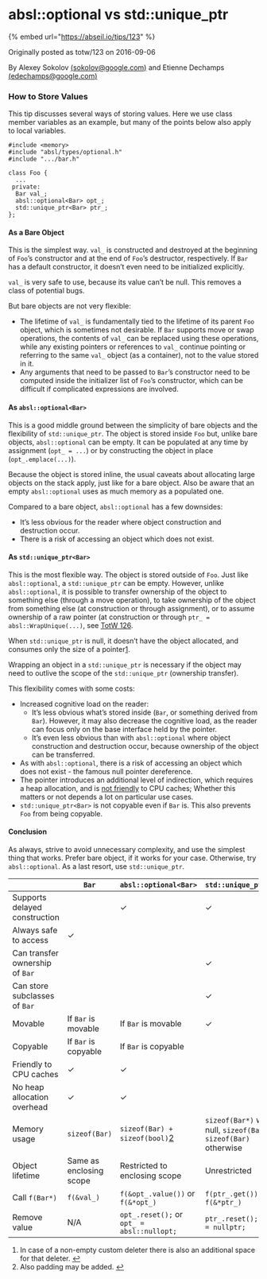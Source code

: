 # absl::optional vs std::unique\_ptr

{% embed url="https://abseil.io/tips/123" %}



Originally posted as totw/123 on 2016-09-06

By Alexey Sokolov [(sokolov@google.com)](mailto:sokolov@google.com) and Etienne Dechamps [(edechamps@google.com)](mailto:edechamps@google.com)

### How to Store Values <a href="#how-to-store-values" id="how-to-store-values"></a>

This tip discusses several ways of storing values. Here we use class member variables as an example, but many of the points below also apply to local variables.

```
#include <memory>
#include "absl/types/optional.h"
#include ".../bar.h"

class Foo {
  ...
 private:
  Bar val_;
  absl::optional<Bar> opt_;
  std::unique_ptr<Bar> ptr_;
};
```

#### As a Bare Object <a href="#as-a-bare-object" id="as-a-bare-object"></a>

This is the simplest way. `val_` is constructed and destroyed at the beginning of `Foo`’s constructor and at the end of `Foo`’s destructor, respectively. If `Bar` has a default constructor, it doesn’t even need to be initialized explicitly.

`val_` is very safe to use, because its value can’t be null. This removes a class of potential bugs.

But bare objects are not very flexible:

* The lifetime of `val_` is fundamentally tied to the lifetime of its parent `Foo` object, which is sometimes not desirable. If `Bar` supports move or swap operations, the contents of `val_` can be replaced using these operations, while any existing pointers or references to `val_` continue pointing or referring to the same `val_` object (as a container), not to the value stored in it.
* Any arguments that need to be passed to `Bar`’s constructor need to be computed inside the initializer list of `Foo`’s constructor, which can be difficult if complicated expressions are involved.

#### As `absl::optional<Bar>` <a href="#as-absloptionalbar" id="as-absloptionalbar"></a>

This is a good middle ground between the simplicity of bare objects and the flexibility of `std::unique_ptr`. The object is stored inside `Foo` but, unlike bare objects, `absl::optional` can be empty. It can be populated at any time by assignment (`opt_ = ...`) or by constructing the object in place (`opt_.emplace(...)`).

Because the object is stored inline, the usual caveats about allocating large objects on the stack apply, just like for a bare object. Also be aware that an empty `absl::optional` uses as much memory as a populated one.

Compared to a bare object, `absl::optional` has a few downsides:

* It’s less obvious for the reader where object construction and destruction occur.
* There is a risk of accessing an object which does not exist.

#### As `std::unique_ptr<Bar>` <a href="#as-stdunique_ptrbar" id="as-stdunique_ptrbar"></a>

This is the most flexible way. The object is stored outside of `Foo`. Just like `absl::optional`, a `std::unique_ptr` can be empty. However, unlike `absl::optional`, it is possible to transfer ownership of the object to something else (through a move operation), to take ownership of the object from something else (at construction or through assignment), or to assume ownership of a raw pointer (at construction or through `ptr_ = absl::WrapUnique(...)`, see [TotW 126](https://abseil.io/tips/126).

When `std::unique_ptr` is null, it doesn’t have the object allocated, and consumes only the size of a pointer[1](https://abseil.io/tips/123#fn:deleter).

Wrapping an object in a `std::unique_ptr` is necessary if the object may need to outlive the scope of the `std::unique_ptr` (ownership transfer).

This flexibility comes with some costs:

* Increased cognitive load on the reader:
  * It’s less obvious what’s stored inside (`Bar`, or something derived from `Bar`). However, it may also decrease the cognitive load, as the reader can focus only on the base interface held by the pointer.
  * It’s even less obvious than with `absl::optional` where object construction and destruction occur, because ownership of the object can be transferred.
* As with `absl::optional`, there is a risk of accessing an object which does not exist - the famous null pointer dereference.
* The pointer introduces an additional level of indirection, which requires a heap allocation, and is [not friendly](https://en.wikipedia.org/wiki/Locality\_of\_reference) to CPU caches; Whether this matters or not depends a lot on particular use cases.
* `std::unique_ptr<Bar>` is not copyable even if `Bar` is. This also prevents `Foo` from being copyable.

#### Conclusion <a href="#conclusion" id="conclusion"></a>

As always, strive to avoid unnecessary complexity, and use the simplest thing that works. Prefer bare object, if it works for your case. Otherwise, try `absl::optional`. As a last resort, use `std::unique_ptr`.

|                                 | `Bar`                   | `absl::optional<Bar>`                                                  | `std::unique_ptr<Bar>`                                           |
| ------------------------------- | ----------------------- | ---------------------------------------------------------------------- | ---------------------------------------------------------------- |
| Supports delayed construction   |                         | ✓                                                                      | ✓                                                                |
| Always safe to access           | ✓                       |                                                                        |                                                                  |
| Can transfer ownership of `Bar` |                         |                                                                        | ✓                                                                |
| Can store subclasses of `Bar`   |                         |                                                                        | ✓                                                                |
| Movable                         | If `Bar` is movable     | If `Bar` is movable                                                    | ✓                                                                |
| Copyable                        | If `Bar` is copyable    | If `Bar` is copyable                                                   |                                                                  |
| Friendly to CPU caches          | ✓                       | ✓                                                                      |                                                                  |
| No heap allocation overhead     | ✓                       | ✓                                                                      |                                                                  |
| Memory usage                    | `sizeof(Bar)`           | `sizeof(Bar) + sizeof(bool)`[2](https://abseil.io/tips/123#fn:padding) | `sizeof(Bar*)` when null, `sizeof(Bar*) + sizeof(Bar)` otherwise |
| Object lifetime                 | Same as enclosing scope | Restricted to enclosing scope                                          | Unrestricted                                                     |
| Call `f(Bar*)`                  | `f(&val_)`              | `f(&opt_.value())` or `f(&*opt_)`                                      | `f(ptr_.get())` or `f(&*ptr_)`                                   |
| Remove value                    | N/A                     | `opt_.reset();` or `opt_ = absl::nullopt;`                             | `ptr_.reset();` or `ptr_ = nullptr;`                             |

1. In case of a non-empty custom deleter there is also an additional space for that deleter. [↩](https://abseil.io/tips/123#fnref:deleter)
2. Also padding may be added. [↩](https://abseil.io/tips/123#fnref:padding)
